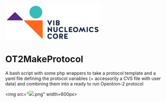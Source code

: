 <img src="https://raw.githubusercontent.com/Nucleomics-VIB/Opentrons/main/pictures/NC_logo.png" width=300px>

# OT2MakeProtocol

A bash script with some php wrappers to take a protocol template and a yaml file defining the protocol variables (+ accessorily a CVS file with user data) and combining them into a ready to run Opentron-2 protocol

<img src="<img src="https://raw.githubusercontent.com/Nucleomics-VIB/Opentrons/main/pictures/OT2MakeProtocol.png" width=300px>.png" width=600px>
